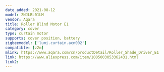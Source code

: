 ```yaml
---
date_added: 2021-08-12
model: ZNJLBL01LM
vendor: Aqara
title: Roller Blind Motor E1
category: cover
type: curtain motor
supports: cover position, battery
zigbeemodel: ['lumi.curtain.acn002']
compatible: [z2m]
mlink: https://www.aqara.com/cn/productDetail/Roller_Shade_Driver_E1
link: https://www.aliexpress.com/item/1005003053362431.html
link2: 
---
```

